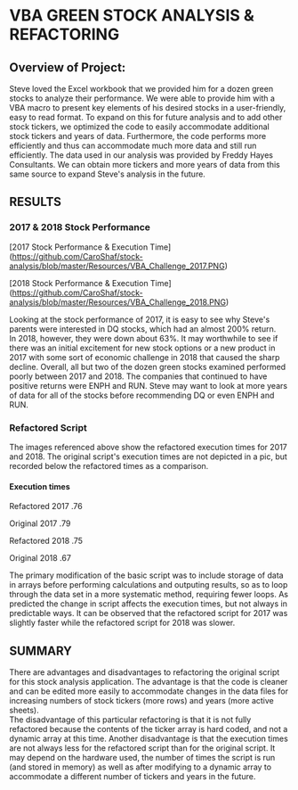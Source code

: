 # VBA GREEN STOCK ANALYSIS & REFACTORING

## Overview of Project: 
Steve loved the Excel workbook that we provided him for a dozen green stocks to analyze their performance.  We were able to provide him with a 
VBA macro to present key elements of his desired stocks in a user-friendly, easy to read format.  To expand on this for future analysis and to add other stock 
tickers, we optimized the code to easily accommodate additional stock tickers and years of data.  Furthermore, the code performs more efficiently and thus can
accommodate much more data and still run efficiently.  The data used in our analysis was provided by Freddy Hayes Consultants.  We can obtain more tickers and more 
years of data from this same source to expand Steve's analysis in the future.

## RESULTS

### 2017 & 2018 Stock Performance

[2017 Stock Performance & Execution Time] (https://github.com/CaroShaf/stock-analysis/blob/master/Resources/VBA_Challenge_2017.PNG)

[2018 Stock Performance & Execution Time] (https://github.com/CaroShaf/stock-analysis/blob/master/Resources/VBA_Challenge_2018.PNG)

Looking at the stock performance of 2017, it is easy to see why Steve's parents were interested in DQ stocks, which had an almost 200% return.  
In 2018, however, they were down about 63%.  It may worthwhile to see if there was an initial excitement for new stock options or a new product in 2017 with
some sort of economic challenge in 2018 that caused the sharp decline.  Overall, all but two of the dozen green stocks examined performed poorly between 2017 and
2018.  The companies that continued to have positive returns were ENPH and RUN.  Steve may want to look at more years of data for all of the stocks before
recommending DQ or even ENPH and RUN.

### Refactored Script
 
The images referenced above show the refactored execution times for 2017 and 2018.  The original script's execution times are not depicted in a pic, but recorded
below the refactored times as a comparison.

#### Execution times
Refactored 2017 .76

Original 2017 .79

Refactored 2018 .75

Original 2018 .67

The primary modification of the basic script was to include storage of data in arrays before performing calculations and outputing results, so as to loop through the
data set in a more systematic method, requiring fewer loops.  As predicted the change in script affects the execution times, but not always in predictable ways.  It
can be observed that the refactored script for 2017 was slightly faster while the refactored script for 2018 was slower.

## SUMMARY

There are advantages and disadvantages to refactoring the original script for this stock analysis application.  The advantage is that the code is cleaner
and can be edited more easily to accommodate changes in the data files for increasing numbers of stock tickers (more rows) and years (more active sheets).  
The disadvantage of this particular refactoring is that it is not fully refactored because the contents of the ticker array is hard coded, and not a dynamic
array at this time.  Another disadvantage is that the execution times are not always less for the refactored script than for the original script.  It may
depend on the hardware used, the number of times the script is run (and stored in memory) as well as after modifying to a dynamic array to accommodate a different
number of tickers and years in the future.
